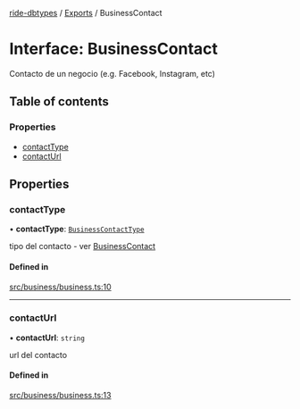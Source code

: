 [ride-dbtypes](../README.md) / [Exports](../modules.md) / BusinessContact

# Interface: BusinessContact

Contacto de un negocio (e.g. Facebook, Instagram, etc)

## Table of contents

### Properties

- [contactType](BusinessContact.md#contacttype)
- [contactUrl](BusinessContact.md#contacturl)

## Properties

### contactType

• **contactType**: [`BusinessContactType`](../modules.md#businesscontacttype)

tipo del contacto - ver [BusinessContact](BusinessContact.md)

#### Defined in

[src/business/business.ts:10](https://github.com/gatitolabs/ride-dbtypes/blob/9baa126/src/business/business.ts#L10)

___

### contactUrl

• **contactUrl**: `string`

url del contacto

#### Defined in

[src/business/business.ts:13](https://github.com/gatitolabs/ride-dbtypes/blob/9baa126/src/business/business.ts#L13)
